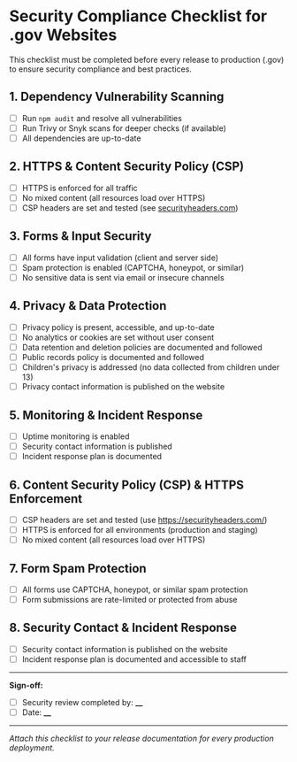 # Security Compliance Checklist for .gov Websites

This checklist must be completed before every release to production (.gov) to
ensure security compliance and best practices.

## 1. Dependency Vulnerability Scanning

- [ ] Run `npm audit` and resolve all vulnerabilities
- [ ] Run Trivy or Snyk scans for deeper checks (if available)
- [ ] All dependencies are up-to-date

## 2. HTTPS & Content Security Policy (CSP)

- [ ] HTTPS is enforced for all traffic
- [ ] No mixed content (all resources load over HTTPS)
- [ ] CSP headers are set and tested (see
      [securityheaders.com](https://securityheaders.com/))

## 3. Forms & Input Security

- [ ] All forms have input validation (client and server side)
- [ ] Spam protection is enabled (CAPTCHA, honeypot, or similar)
- [ ] No sensitive data is sent via email or insecure channels

## 4. Privacy & Data Protection

- [ ] Privacy policy is present, accessible, and up-to-date
- [ ] No analytics or cookies are set without user consent
- [ ] Data retention and deletion policies are documented and followed
- [ ] Public records policy is documented and followed
- [ ] Children's privacy is addressed (no data collected from children under 13)
- [ ] Privacy contact information is published on the website

## 5. Monitoring & Incident Response

- [ ] Uptime monitoring is enabled
- [ ] Security contact information is published
- [ ] Incident response plan is documented

## 6. Content Security Policy (CSP) & HTTPS Enforcement

- [ ] CSP headers are set and tested (use https://securityheaders.com/)
- [ ] HTTPS is enforced for all environments (production and staging)
- [ ] No mixed content (all resources load over HTTPS)

## 7. Form Spam Protection

- [ ] All forms use CAPTCHA, honeypot, or similar spam protection
- [ ] Form submissions are rate-limited or protected from abuse

## 8. Security Contact & Incident Response

- [ ] Security contact information is published on the website
- [ ] Incident response plan is documented and accessible to staff

---

**Sign-off:**

- [ ] Security review completed by: **********\_\_**********
- [ ] Date: **********\_\_**********

---

_Attach this checklist to your release documentation for every production
deployment._
